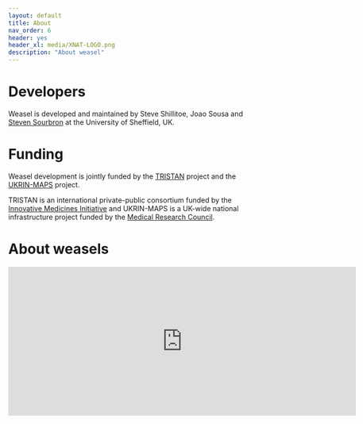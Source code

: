 ```yaml
---
layout: default
title: About
nav_order: 6
header: yes
header_xl: media/XNAT-LOGO.png
description: "About weasel"
---
```


# Developers

Weasel is developed and maintained by Steve Shillitoe, Joao Sousa and [Steven Sourbron](https://www.sheffield.ac.uk/medicine/people/iicd/steven-sourbron) at the University of Sheffield, UK. 

# Funding

Weasel development is jointly funded by the [TRISTAN](https://www.imi-tristan.eu/) project and the [UKRIN-MAPS](https://www.nottingham.ac.uk/research/groups/spmic/research/uk-renal-imaging-network/ukrin-maps.aspx) project. 

TRISTAN is an international private-public consortium funded by the [Innovative Medicines Initiative](https://www.imi.europa.eu/projects-results/project-factsheets/tristan) and UKRIN-MAPS is a UK-wide national infrastructure project funded by the [Medical Research Council](https://gtr.ukri.org/projects?ref=MR%2FR02264X%2F1). 

# About weasels

<iframe 
  class="embedded-video-16-9" 
  src="https://www.youtube.com/embed/-TMkZzzPZBU" 
  frameborder="0" 
  width="700"
  height="300"
  allowfullscreen=""
></iframe>

